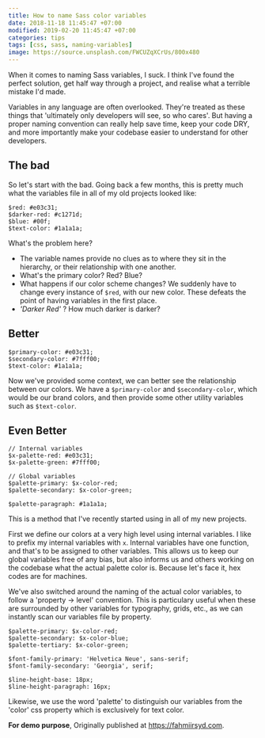 ```yaml
---
title: How to name Sass color variables
date: 2018-11-18 11:45:47 +07:00
modified: 2019-02-20 11:45:47 +07:00
categories: tips
tags: [css, sass, naming-variables]
image: https://source.unsplash.com/FWCUZqXCrUs/800x480
---
```


When it comes to naming Sass variables, I suck. I think I've found the perfect solution, get half way through a project, and realise what a terrible mistake I'd made.

Variables in any language are often overlooked. They're treated as these things that 'ultimately only developers will see, so who cares'. But having a proper naming convention can really help save time, keep your code DRY, and more importantly make your codebase easier to understand for other developers.

## The bad

So let's start with the bad. Going back a few months, this is pretty much what the variables file in all of my old projects looked like:

    $red: #e03c31;
    $darker-red: #c1271d;
    $blue: #00f;
    $text-color: #1a1a1a;

What's the problem here?
- The variable names provide no clues as to where they sit in the hierarchy, or their relationship       with one another.
- What's the primary color? Red? Blue?
- What happens if our color scheme changes? We suddenly have to change every instance of ```$red```, with      our new color. These defeats the point of having variables in the first place.
- _'Darker Red'_ ? How much darker is darker?


## Better

    $primary-color: #e03c31;
    $secondary-color: #7fff00;
    $text-color: #1a1a1a;

Now we've provided some context, we can better see the relationship between our colors. We have a ```$primary-color``` and ```$secondary-color```, which would be our brand colors, and then provide some other utility variables such as ```$text-color```.


## Even Better

    // Internal variables
    $x-palette-red: #e03c31;
    $x-palette-green: #7fff00;

    // Global variables
    $palette-primary: $x-color-red;
    $palette-secondary: $x-color-green;

    $palette-paragraph: #1a1a1a;

This is a method that I've recently started using in all of my new projects.

First we define our colors at a very high level using internal variables. I like to prefix my internal variables with ```x```. Internal variables have one function, and that's to be assigned to other variables. This allows us to keep our global variables free of any bias, but also informs us and others working on the codebase what the actual palette color is. Because let's face it, hex codes are for machines.

We've also switched around the naming of the actual color variables, to follow a 'property -> level' convention. This is particulary useful when these are surrounded by other variables for typography, grids, etc., as we can instantly scan our variables file by property.

    $palette-primary: $x-color-red;
    $palette-secondary: $x-color-blue;
    $palette-tertiary: $x-color-green;

    $font-family-primary: 'Helvetica Neue', sans-serif;
    $font-family-secondary: 'Georgia', serif;

    $line-height-base: 18px;
    $line-height-paragraph: 16px;

Likewise, we use the word 'palette' to distinguish our variables from the 'color' css property which is exclusively for text color.

**For demo purpose**, Originally published at <https://fahmiirsyd.com>.